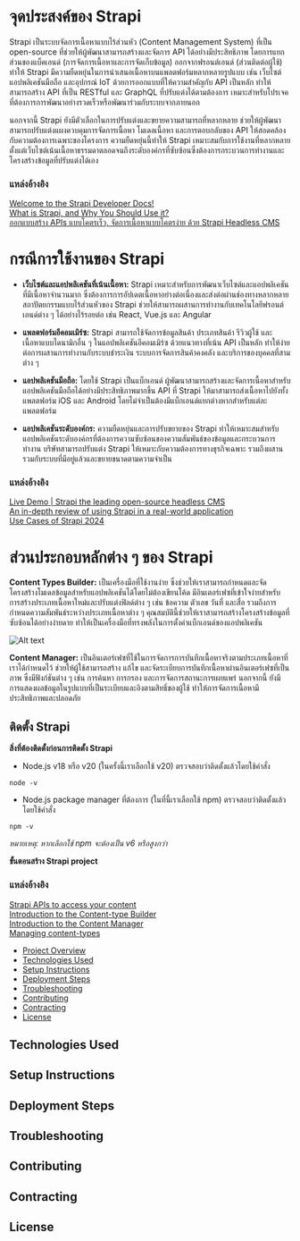 # จุดประสงค์ของ Strapi
Strapi เป็นระบบจัดการเนื้อหาแบบไร้ส่วนหัว (Content Management System) ที่เป็น open-source ที่ช่วยให้ผู้พัฒนาสามารถสร้างและจัดการ API ได้อย่างมีประสิทธิภาพ โดยการแยกส่วนของแบ็คเอนด์ (การจัดการเนื้อหาและการจัดเก็บข้อมูล) ออกจากฟรอนต์เอนด์ (ส่วนติดต่อผู้ใช้) ทำให้ Strapi มีความยืดหยุ่นในการนำเสนอเนื้อหาบนแพลตฟอร์มหลากหลายรูปแบบ เช่น เว็บไซต์ แอปพลิเคชันมือถือ และอุปกรณ์ IoT ด้วยการออกแบบที่ให้ความสำคัญกับ API เป็นหลัก ทำให้สามารถสร้าง API ที่เป็น RESTful และ GraphQL ที่ปรับแต่งได้ตามต้องการ เหมาะสำหรับโปรเจคที่ต้องการการพัฒนาอย่างรวดเร็วหรือพัฒนาร่วมกับระบบจากภายนอก

นอกจากนี้ Strapi ยังมีตัวเลือกในการปรับแต่งและขยายความสามารถที่หลากหลาย ช่วยให้ผู้พัฒนาสามารถปรับแต่งแผงควบคุมการจัดการเนื้อหา โมเดลเนื้อหา และการตอบกลับของ API ให้สอดคล้องกับความต้องการเฉพาะของโครงการ ความยืดหยุ่นนี้ทำให้ Strapi เหมาะสมกับการใช้งานที่หลากหลาย ตั้งแต่เว็บไซต์เน้นเนื้อหาธรรมดาตลอดจนถึงระดับองค์กรที่ซับซ้อนซึ่งต้องการกระบวนการทำงานและโครงสร้างข้อมูลที่ปรับแต่งได้เอง
### แหล่งอ้างอิง
[Welcome to the Strapi Developer Docs!](https://docs.strapi.io/dev-docs/intro)<br>
[What is Strapi, and Why You Should Use it?](https://radixweb.com/blog/what-is-strapi)<br>
[ออกแบบสร้าง APIs แบบโคตรเร็ว, จัดการเนื้อหาแบบโคตรง่าย ด้วย Strapi Headless CMS](
https://medium.com/@themaxaboy/%E0%B8%AD%E0%B8%AD%E0%B8%81%E0%B9%81%E0%B8%9A%E0%B8%9A%E0%B8%AA%E0%B8%A3%E0%B9%89%E0%B8%B2%E0%B8%87-apis-%E0%B9%81%E0%B8%9A%E0%B8%9A%E0%B9%82%E0%B8%84%E0%B8%95%E0%B8%A3%E0%B9%80%E0%B8%A3%E0%B9%87%E0%B8%A7-%E0%B8%88%E0%B8%B1%E0%B8%94%E0%B8%81%E0%B8%B2%E0%B8%A3%E0%B9%80%E0%B8%99%E0%B8%B7%E0%B9%89%E0%B8%AD%E0%B8%AB%E0%B8%B2%E0%B9%81%E0%B8%9A%E0%B8%9A%E0%B9%82%E0%B8%84%E0%B8%95%E0%B8%A3%E0%B8%87%E0%B9%88%E0%B8%B2%E0%B8%A2-%E0%B8%94%E0%B9%89%E0%B8%A7%E0%B8%A2-strapi-headless-cms-da907437040)

# กรณีการใช้งานของ Strapi
- **เว็บไซต์และแอปพลิเคชันที่เน้นเนื้อหา:** Strapi เหมาะสำหรับการพัฒนาเว็บไซต์และแอปพลิเคชันที่มีเนื้อหาจำนวนมาก ซึ่งต้องการการอัปเดตเนื้อหาอย่างต่อเนื่องและส่งต่อผ่านช่องทางหลากหลาย สถาปัตยกรรมแบบไร้ส่วนหัวของ Strapi ช่วยให้สามารถผสานการทำงานกับเทคโนโลยีฟรอนต์เอนด์ต่าง ๆ ได้อย่างไร้รอยต่อ เช่น React, Vue.js และ Angular

- **แพลตฟอร์มอีคอมเมิร์ซ:** Strapi สามารถใช้จัดการข้อมูลสินค้า ประเภทสินค้า รีวิวผู้ใช้ และเนื้อหาแบบไดนามิกอื่น ๆ ในแอปพลิเคชันอีคอมเมิร์ซ ด้วยแนวทางที่เน้น API เป็นหลัก ทำให้ง่ายต่อการผสานการทำงานกับระบบชำระเงิน ระบบการจัดการสินค้าคงคลัง และบริการของบุคคลที่สามต่าง ๆ

- **แอปพลิเคชันมือถือ:** โดยใช้ Strapi เป็นแบ็กเอนด์ ผู้พัฒนาสามารถสร้างและจัดการเนื้อหาสำหรับแอปพลิเคชันมือถือได้อย่างมีประสิทธิภาพมากขึ้น API ที่ Strapi ให้มาสามารถส่งเนื้อหาไปยังทั้งแพลตฟอร์ม iOS และ Android โดยไม่จำเป็นต้องมีแบ็กเอนด์แยกต่างหากสำหรับแต่ละแพลตฟอร์ม

- **แอปพลิเคชันระดับองค์กร:** ความยืดหยุ่นและการปรับขยายของ Strapi ทำให้เหมาะสมสำหรับแอปพลิเคชันระดับองค์กรที่ต้องการความซับซ้อนของความสัมพันธ์ของข้อมูลและกระบวนการทำงาน บริษัทสามารถปรับแต่ง Strapi ให้เหมาะกับความต้องการทางธุรกิจเฉพาะ รวมถึงผสานรวมกับระบบที่มีอยู่แล้วและขยายขนาดตามความจำเป็น
### แหล่งอ้างอิง
[Live Demo | Strapi the leading open-source headless CMS](https://strapi.io/demo)<br>
[An in-depth review of using Strapi in a real-world application](https://levelup.gitconnected.com/should-i-use-strapi-on-my-next-project-ec2daa7df11c)<br>
[Use Cases of Strapi 2024](https://levelup.gitconnected.com/should-i-use-strapi-on-my-next-project-ec2daa7df11c)

# ส่วนประกอบหลักต่าง ๆ ของ Strapi

**Content Types Builder:** เป็นเครื่องมือที่ใช้งานง่าย ซึ่งช่วยให้เราสามารถกำหนดและจัดโครงสร้างโมเดลข้อมูลสำหรับแอปพลิเคชันได้โดยไม่ต้องเขียนโค้ด มีอินเตอร์เฟซที่เข้าใจง่ายสำหรับการสร้างประเภทเนื้อหาใหม่และปรับแต่งฟิลด์ต่าง ๆ เช่น ข้อความ ตัวเลข วันที่ และสื่อ รวมถึงการกำหนดความสัมพันธ์ระหว่างประเภทเนื้อหาต่าง ๆ คุณสมบัตินี้ช่วยให้เราสามารถสร้างโครงสร้างข้อมูลที่ซับซ้อนได้อย่างง่ายดาย ทำให้เป็นเครื่องมือที่ทรงพลังในการตั้งค่าแบ็กเอนด์ของแอปพลิเคชัน

![Alt text](https://docs.strapi.io/img/assets/content-type-builder/content-types-builder_DARK.png)

**Content Manager:** เป็นอินเตอร์เฟซที่ใช้ในการจัดการการบันทึกเนื้อหาจริงตามประเภทเนื้อหาที่เราได้กำหนดไว้ ช่วยให้ผู้ใช้สามารถสร้าง แก้ไข และจัดระเบียบการบันทึกเนื้อหาผ่านอินเตอร์เฟซที่เป็นภาพ ซึ่งมีฟังก์ชันต่าง ๆ เช่น การค้นหา การกรอง และการจัดการสถานะการเผยแพร่ นอกจากนี้ ยังมีการแสดงผลข้อมูลในรูปแบบที่เป็นระเบียบและอิงตามสิทธิ์ของผู้ใช้ ทำให้การจัดการเนื้อหามีประสิทธิภาพและปลอดภัย

## ติดตั้ง Strapi
**สิ่งที่ต้องติดตั้งก่อนการติดตั้ง Strapi**
- Node.js v18 หรือ v20 (ในครั้งนี้เราเลือกใช้ v20) ตรวจสอบว่าติดตั้งแล้วโดยใช้คำสั่ง
```
node -v
```
- Node.js package manager ที่ต้องการ (ในที่นี้เราเลือกใช้ npm) ตรวจสอบว่าติดตั้งแล้วโดยใช้คำสั่ง
```
npm -v
```
*หมายเหตุ: หากเลือกใช้ npm จะต้องเป็น v6 หรือสูงกว่า*

**ขั้นตอนสร้าง Strapi project**



### แหล่งอ้างอิง
[Strapi APIs to access your content](https://docs.strapi.io/dev-docs/api/content-api)<br>
[Introduction to the Content-type Builder](https://docs.strapi.io/user-docs/content-type-builder)<br>
[Introduction to the Content Manager](https://docs.strapi.io/user-docs/content-manager)<br>
[Managing content-types](https://docs.strapi.io/user-docs/content-type-builder/managing-content-types)<br>



- [Project Overview](#project-overview)
- [Technologies Used](#technologies-used)
- [Setup Instructions](#setup-instructions)
- [Deployment Steps](#deployment-steps)
- [Troubleshooting](#troubleshooting)
- [Contributing](#contributing)
- [Contracting](#Contracting)
- [License](#license)

## Technologies Used

## Setup Instructions

## Deployment Steps

## Troubleshooting

## Contributing

## Contracting

## License
